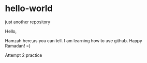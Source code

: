 # hello-world
just another repository

Hello, 

Hamzah here,as you can tell. I am learning how to use github.
Happy Ramadan! =)

Attempt 2 practice
